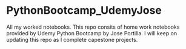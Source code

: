 # PythonBootcamp_UdemyJose
All my worked notebooks.
This repo consits of home work notebooks provided by Udemy Python Bootcamp by Jose Portilla. I will keep on updating this repo as I complete capestone projects.
